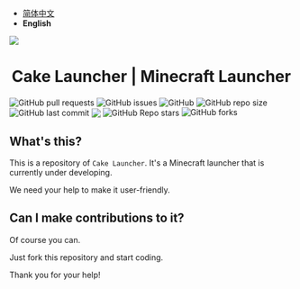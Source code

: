 - [简体中文](https://github.com/Big-Cake-jpg/Cake-Launcher/blob/dev/README.md)
- **English**

<img src="https://cdn.jsdelivr.net/gh/Big-Cake-jpg/Image_For_My_Blog/launcher-develop/cake-launcher.png" align="center"></img>

<h1 align="center">Cake Launcher | Minecraft Launcher</h1>

<img align="center" alt="GitHub pull requests" src="https://img.shields.io/github/issues-pr/Big-Cake-jpg/Cake-Launcher?label=Pull%20Requests&style=flat-square">
<img align="center" alt="GitHub issues" src="https://img.shields.io/github/issues/Big-Cake-jpg/Cake-Launcher?label=Issues&style=flat-square">
<img align="center" alt="GitHub" src="https://img.shields.io/github/license/Big-Cake-jpg/Cake-Launcher?label=License&style=flat-square">
<img align="center" alt="GitHub repo size" src="https://img.shields.io/github/repo-size/Big-Cake-jpg/Cake-Launcher?label=Repository%20Size&style=flat-square">
<img align="center" alt="GitHub last commit" src="https://img.shields.io/github/last-commit/Big-Cake-jpg/Cake-Launcher?label=Last%20commit&style=flat-square">
<img align="center" src="https://img.shields.io/badge/Author-Big__Cake-blue?style=flat-square">
<img align="center" alt="GitHub Repo stars" src="https://img.shields.io/github/stars/Big-Cake-jpg/Cake-Launcher?label=Stars&style=flat-square">
<img alt="GitHub forks" src="https://img.shields.io/github/forks/Big-Cake-jpg/Cake-Launcher?label=Forks&style=flat-square"> 

## What's this?

This is a repository of `Cake Launcher`. It's a Minecraft launcher that is currently under developing.

We need your help to make it user-friendly.

## Can I make contributions to it?

Of course you can.

Just fork this repository and start coding.

Thank you for your help!
